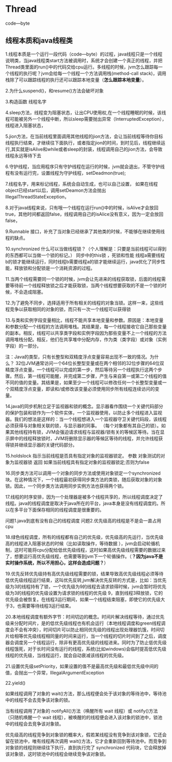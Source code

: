 # Thread

code—byte

## 线程本质和java线程类

1.线程本质是一个运行一段代码（code—byte）的过程，java线程只是一个线程说明类，当java线程类start方法被调用时，系统才会创建一个真正的线程，并把Thread类里面的run()中的代码交给cpu运行。多线程的时候，jvm怎么跟踪每一个线程的执行呢？jvm会给每一个线程一个方法调用栈(method-call stack)，调用栈除了可以跟踪线程的执行还可以跟踪本地变量（**怎么跟踪本地变量**）。

2.为什么suspend()，和resume()方法会破坏对象

3.构造函数 线程名字

4.sleep方法，线程变为阻塞状态，让出CPU使用权,在一个线程睡眠的时候，该线程可能被另外一个线程中断，所以sleep需要抛出异常（InterruptedException），
线程进入阻塞状态，

5.jion方法，在当前线程里面调用其他线程的jion方法，会让当前线程等待你目标线程执行结束，才继续往下面执行，或者指定jion的时间，到时见后，线程继续运行,其实就是isAlive和while或者sleep的封装，线程调用自己的jion方法，会导致线程永远等待下去

6.守护线程，当应用程序只有守护线程在运行的时候，jvm就会退出，不管守护线程有没有运行完，设置线程为守护线程，setDeadmon(true);

7.线程名字，用来标记线程，系统会自动生成，也可以自己设置，	如果在线程object已经start以后，调用setDeamon方法会抛出 IllegalThreadStateException，

8.对于java线程来说，只有哦一个线程在运行run()中的时候，isAlive才会放回true，其他时间都返回false，线程调用自己的isAlice没有意义，因为一定会放回false，

9.Runnable 接口，补充了当对象已经继承了其他类的时候，不能够在继续使用线程的缺点。

10.synchronized
什么可以当做线程锁？（个人理解是：只要是当前线程可以得到的东西都可以当做一个锁的标记。）
同步中的this锁 ，死锁和性能
线程a需要线程b的锁才能继续运行，同时线程b需要线程a的锁才能继续运行，java优化了同步性能，释放锁和分配锁是一个消耗资源的过程。

11.当两个线程需要同一个锁的时候，jvm会让先进来的线程获取锁，后面的线程需要等待前一个线程释放锁之后才能获取锁，当两个线程想要获取的不是一个锁的时候，不会造成阻塞。

12.为了避免不同步，选择适用于所有相关的线程的对象当锁。这样一来，这些线程竞争以获取相同的对象的锁，而只有一次一个线程可以获得锁

13.与类和实例字段变量相比，线程不能共享本地变量和参数。原因是：本地变量和参数分配一个线程的方法调用堆栈。其结果是，每一个线程接收它自己那些变量的副本。相反，线程可以共享类字段和实例字段因为那些变量不上一个线程的方法调用堆栈分配。相反，他们在共享堆中分配内存，作为类（类字段）或对象（实例字段）的一部分。

注：Java的类型，只有长整型和双精度浮点变量容易出现不一致的情况。为什么？ 32位JVM通常访问一个64位长整型变量或在两个相邻的32位步骤的64位双精度浮点变量。一个线程可以完成的第一步，然后等待另一个线程执行这两个步骤。然后，第一线程可能醒，并完成第二步骤，产生与来自第一或第二个线程的值不同的值的变量。其结果是，如果至少一个线程可以修改任何一个长整型变量或一个双精度浮点变量，即读和/或修改该变量必须使用同步所有线程连续访问的变量。

14.java的同步机制立足于监视器和锁的概念。显示器看作围绕一个关键代码部分的保护包装和锁作为一个软件实体，一个监视器使用，以防止多个线程进入监视器。我们的想法是这样的：当一个线程想进入一个监视器守卫关键代码段，该线程必须获得与对象相关联的锁，与显示器的同事。 （每个对象都有其自己的锁）。如果其他线程持有锁，JVM会强迫请求线程与监视器/锁有关的等候区等待。当在显示屏中的线程释放锁时，JVM将删除显示器的等候区等待的线程，并允许线程获得锁并继续显示器的关键代码部分。

15.holdslock
指示当前线程是否具有指定对象的监视器锁定。
参数
对象测试的对象为监视器锁
返回
如果当前线程具有指定对象的监视器锁定;否则为false

16.同步类方法可以调用一个对象的同步方法或使用对象锁定一个synchronized块。在这种情况下，一个线程最初获得同步类方法的类锁，随后获取对象的对象锁。因此，一个同步类方法调用同步实例方法也获得两个锁。

17.线程的时序安排，因为一个处理器是被多个线程共享的，所以线程调度决定了线程。java的线程调度是取决于java所在的平台，java本身是没有线程调度的。所以在多平台下面保存相同的线程调度是很重要的。

问题1.java到底有没有自己的线程调度
问题2.优先级高的线程是不是会一直占用cpu

18.绿色线程调度，所有的线程都有自己的优先级，优先级高的先运行，当优先级高的线程进入阻塞状态的时候（比如读取操作，等待数据 ），jvm会启动轮循机制，这时可能将cpu分配给低优先级线程，这时如果高优先级线程需要的数据过来了，想要运行高优先级线程，也需要等到jvm下一个轮循操作。（**？因为java不是实时操作系统，所以不用担心，这样会造成问题？**）

19.优先反转优先级持有高优先级线程需要的锁，结果导致高优先级线程必须等待低优先级线程运行结束，这叫优先反转,jvm解决优先反转的方式是，比如：当优先级为3的线程持有了锁，一个优先级为9的线程去请求锁得时候，jvm会暂时将优先级为3的线程的优先级设置为请求锁的线程的优先级 9，直到线程3释放锁，它的优先级会被恢复。在线程3运行期间，如果一个线程结束阻塞，即使它的优先级大于3，也需要等待线程3运行结束。

20.本地线程调度有额外字节：时间切边的概念。时间片解决线程等待，通过优先级来分配时间片，是的低优先级线程也有机会运行（本地线程调度和green线程调度会不会有冲突），时间切片可以防止相同优先级的线程出现处理器饥饿，时间切片给相等优先级线程相同量的时间来运行，当一个线程的切片时间到了之后，调度器会调度另一个线程运行，除非有更高优先级的线程进来。同时为了防止低优先级线程饿死，对于长时间没有运行的线程，系统(比如windows)会临时提高低优先级线程的优先级，当线程运行，就会自动衰减该线程的优先级。

21.设置优先级setPriority，如果设置的值不是最高优先级和最低优先级中间的值，会抛出一个异常，IllegalArgumentException

22.yield()


如果线程调用了对象的 wait()方法，那么线程便会处于该对象的等待池中，等待池中的线程不会去竞争该对象的锁。

当有线程调用了对象的 notifyAll()方法（唤醒所有 wait 线程）或 notify()方法（只随机唤醒一个 wait 线程），被唤醒的的线程便会进入该对象的锁池中，锁池中的线程会去竞争该对象锁。

优先级高的线程竞争到对象锁的概率大，假若某线程没有竞争到该对象锁，它还会留在锁池中，唯有线程再次调用 wait()方法，它才会重新回到等待池中。而竞争到对象锁的线程则继续往下执行，直到执行完了 synchronized 代码块，它会释放掉该对象锁，这时锁池中的线程会继续竞争该对象锁。